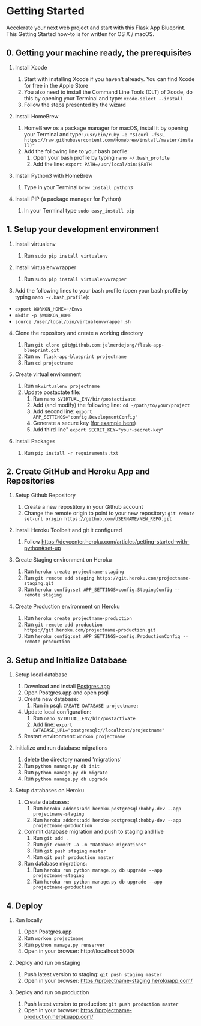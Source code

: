 # Getting Started
Accelerate your next web project and start with this Flask App Blueprint. This Getting Started how-to is for written for OS X / macOS.

## 0. Getting your machine ready, the prerequisites
1. Install Xcode
    1. Start with installing Xcode if you haven't already. You can find Xcode for free in the Apple Store
    2. You also need to install the Command Line Tools (CLT) of Xcode, do this by opening your Terminal and type: `xcode-select --install`
    3. Follow the steps presented by the wizard

2. Install HomeBrew
    1. HomeBrew os a package manager for macOS, install it by opening your Terminal and type: `/usr/bin/ruby -e "$(curl -fsSL https://raw.githubusercontent.com/Homebrew/install/master/install)"`
    2. Add the following line to your bash profile:
        1. Open your bash profile by typing `nano ~/.bash_profile`
        2. Add the line: `export PATH=/usr/local/bin:$PATH`

3. Install Python3 with HomeBrew
    1. Type in your Terminal `brew install python3`

4. Install PIP (a package manager for Python)
    1. In your Terminal type `sudo easy_install pip`

## 1. Setup your development environment
1. Install virtualenv
    1. Run `sudo pip install virtualenv`

2. Install virtualenvwrapper
    1. Run `sudo pip install virtualenvwrapper`

3. Add the following lines to your bash profile (open your bash profile by typing `nano ~/.bash_profile`):
  * `export WORKON_HOME=~/Envs`
  * `mkdir -p $WORKON_HOME`
  * `source /user/local/bin/virtualenvwrapper.sh`

4. Clone the repository and create a working directory
    1. Run `git clone git@github.com:jelmerdejong/flask-app-blueprint.git`
    2. Run `mv flask-app-blueprint projectname`
    2. Run `cd projectname`

5. Create virtual environment
    1. Run `mkvirtualenv projectname`
    2. Update postactate file:
        1. Run `nano $VIRTUAL_ENV/bin/postactivate`
        2. Add (and modify) the following line: `cd ~/path/to/your/project`
        3. Add second line: `export APP_SETTINGS="config.DevelopmentConfig"`
        4. Generate a secure key ([for example here](https://randomkeygen.com/))
        5. Add third line" `export SECRET_KEY="your-secret-key"`

6. Install Packages
    1. Run `pip install -r requirements.txt`

## 2. Create GitHub and Heroku App and Repositories
1. Setup Github Repository
    1. Create a new repostitory in your Github account
    2. Change the remote origin to point to your new repository: `git remote set-url origin https://github.com/USERNAME/NEW_REPO.git`

2. Install Heroku Toolbelt and git it configured
    1. Follow https://devcenter.heroku.com/articles/getting-started-with-python#set-up

3. Create Staging environment on Heroku
    1. Run `heroku create projectname-staging`
    2. Run `git remote add staging https://git.heroku.com/projectname-staging.git`
    3. Run `heroku config:set APP_SETTINGS=config.StagingConfig --remote staging`

4. Create Production environment on Heroku
    1. Run `heroku create projectname-production`
    2. Run `git remote add production https://git.heroku.com/projectname-production.git`
    3. Run `heroku config:set APP_SETTINGS=config.ProductionConfig --remote production`

## 3. Setup and Initialize Database
1. Setup local database
    1. Download and install [Postgres.app](http://postgresapp.com/)
    2. Open Postgres.app and open psql
    3. Create new database:
        1. Run in psql: `CREATE DATABASE projectname;`
    4. Update local configuration:
        1. Run `nano $VIRTUAL_ENV/bin/postactivate`
        2. Add line: `export DATABASE_URL="postgresql://localhost/projectname"`
    5. Restart environment: `workon projectname`

2. Initialize and run database migrations
    1. delete the directory named 'migrations'
    2. Run `python manage.py db init`
    3. Run `python manage.py db migrate`
    4. Run `python manage.py db upgrade`

3. Setup databases on Heroku
    1. Create databases:
        1. Run `heroku addons:add heroku-postgresql:hobby-dev --app projectname-staging`
        2. Run `heroku addons:add heroku-postgresql:hobby-dev --app projectname-production`
    2. Commit database migration and push to staging and live
        1. Run `git add .`
        2. Run `git commit -a -m "Database migrations"`
        3. Run `git push staging master`
        4. Run `git push production master`
    2. Run database migrations:
        1. Run `heroku run python manage.py db upgrade --app projectname-staging`
        2. Run `heroku run python manage.py db upgrade --app projectname-production`

## 4. Deploy
1. Run locally
    1. Open Postgres.app
    2. Run `workon projectname`
    3. Run `python manage.py runserver`
    4. Open in your browser: http://localhost:5000/

2. Deploy and run on staging
    1. Push latest version to staging: `git push staging master`
    2. Open in your browser: https://projectname-staging.herokuapp.com/

3. Deploy and run on production
    1. Push latest version to production: `git push production master`
    2. Open in your browser: https://projectname-production.herokuapp.com/
